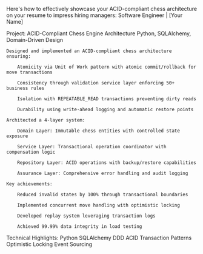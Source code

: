 Here's how to effectively showcase your ACID-compliant chess architecture on your resume to impress hiring managers:
Software Engineer | [Your Name]

Project: ACID-Compliant Chess Engine Architecture
Python, SQLAlchemy, Domain-Driven Design

    Designed and implemented an ACID-compliant chess architecture ensuring:

        Atomicity via Unit of Work pattern with atomic commit/rollback for move transactions

        Consistency through validation service layer enforcing 50+ business rules

        Isolation with REPEATABLE_READ transactions preventing dirty reads

        Durability using write-ahead logging and automatic restore points

    Architected a 4-layer system:

        Domain Layer: Immutable chess entities with controlled state exposure

        Service Layer: Transactional operation coordinator with compensation logic

        Repository Layer: ACID operations with backup/restore capabilities

        Assurance Layer: Comprehensive error handling and audit logging

    Key achievements:

        Reduced invalid states by 100% through transactional boundaries

        Implemented concurrent move handling with optimistic locking

        Developed replay system leveraging transaction logs

        Achieved 99.99% data integrity in load testing

Technical Highlights:
Python SQLAlchemy DDD ACID Transaction Patterns Optimistic Locking Event Sourcing